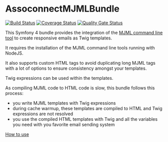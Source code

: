 # AssoconnectMJMLBundle

[![Build Status](https://travis-ci.org/assoconnect/mjml-bundle.svg?branch=master)](https://travis-ci.org/assoconnect/mjml-bundle)
[![Coverage Status](https://coveralls.io/repos/github/assoconnect/mjml-bundle/badge.svg?branch=master)](https://coveralls.io/github/assoconnect/mjml-bundle?branch=master)
[![Quality Gate Status](https://sonarcloud.io/api/project_badges/measure?project=assoconnect_mjml-bundle&metric=alert_status)](https://sonarcloud.io/dashboard?id=assoconnect_mjml-bundle)

This Symfony 4 bundle provides the integration of the [MJML command line tool](https://mjml.io/documentation/#command-line-interface) to create responsive emails as Twig templates.

It requires the installation of the MJML command line tools running with NodeJS.

It also supports custom HTML tags to avoid duplicating long MJML tags with a lot of options to ensure consistency amongst your templates.

Twig expressions can be used within the templates.

As compiling MJML code to HTML code is slow, this bundle follows this process:
- you write MJML templates with Twig expressions
- during cache warmup, these templates are compiled to HTML and Twig expressions are not resolved
- you use the compiled HTML templates with Twig and all the variables you need with you favorite email sending system

[How to use](src/Resources/doc/index.md) 
